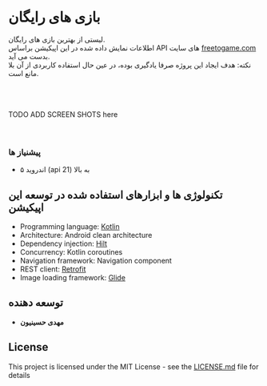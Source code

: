 # بازی های رایگان

لیستی از بهترین بازی های رایگان. <br />
اطلاعات نمایش داده شده در این اپیکیشن براساس API های سایت [freetogame.com](https://www.freetogame.com)  بدست می آید. <br/>
نکته: هدف ایجاد این پروژه صرفا یادگیری بوده، در عین حال استفاده کاربردی از آن بلا مانع است. 

</br>
</br>
</br>
TODO ADD SCREEN SHOTS here
</br>
</br>
</br>

### پیشنیاز ها
* اندروید ۵ (api 21) به بالا

## تکنولوژی ها و ابزارهای استفاده شده در توسعه این اپیکیشن
* Programming language: [Kotlin](https://kotlinlang.org/)
* Architecture: Android clean architecture
* Dependency injection: [Hilt](https://dagger.dev/hilt/)
* Concurrency: Kotlin coroutines
* Navigation framework: Navigation component
* REST client: [Retrofit](https://square.github.io/retrofit/)
* Image loading framework: [Glide](https://github.com/bumptech/glide)

## توسعه دهنده
* **مهدی حسینیون**


## License

This project is licensed under the MIT License - see the [LICENSE.md](LICENSE.md) file for details



